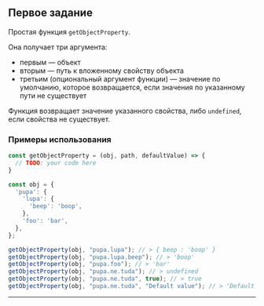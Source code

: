 ## Первое задание

Простая функция `getObjectProperty`.

Она получает три аргумента:
  - первым — объект
  - вторым — путь к вложенному свойству объекта
  - третьим (опциональный аргумент функции) — значение по умолчанию, которое возвращается, если значения по указанному пути не существует

Функция возвращает значение указанного свойства, либо `undefined`, если свойства не существует.

### Примеры использования

```js
const getObjectProperty = (obj, path, defaultValue) => {
  // TODO: your code here
}

const obj = {
  'pupa': {
    'lupa': {
      'beep': 'boop',
    },
    'foo': 'bar',
  },
};

getObjectProperty(obj, "pupa.lupa"); // > { beep : 'boop' }
getObjectProperty(obj, "pupa.lupa.beep"); // > 'boop'
getObjectProperty(obj, "pupa.foo"); // > 'bar'
getObjectProperty(obj, "pupa.ne.tuda"); // > undefined
getObjectProperty(obj, "pupa.ne.tuda", true); // > true
getObjectProperty(obj, "pupa.ne.tuda", "Default value"); // > 'Default value'
```

---

